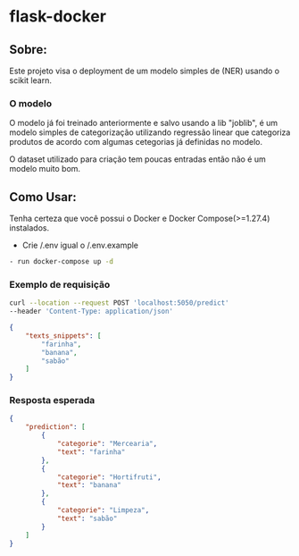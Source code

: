 # flask-docker

## Sobre:

Este projeto visa o deployment de um modelo simples de (NER) usando o scikit learn.

### O modelo
O modelo já foi treinado anteriormente e salvo usando a lib "joblib", é um modelo simples de categorização
utilizando regressão linear que categoriza produtos de acordo com algumas cetegorias já definidas no modelo.

O dataset utilizado para criação tem poucas entradas então não é um modelo muito bom.

## Como Usar:

Tenha certeza que você possui o Docker e Docker Compose(>=1.27.4) instalados.

- Crie /.env igual o /.env.example

```sh
- run docker-compose up -d
```

### Exemplo de requisição
```sh
curl --location --request POST 'localhost:5050/predict'
--header 'Content-Type: application/json'
```
```json
{
    "texts_snippets": [
        "farinha",
        "banana",
        "sabão"
    ]
}
```

### Resposta esperada

```json
{
    "prediction": [
        {
            "categorie": "Mercearia",
            "text": "farinha"
        },
        {
            "categorie": "Hortifruti",
            "text": "banana"
        },
        {
            "categorie": "Limpeza",
            "text": "sabão"
        }
    ]
}
```
